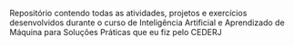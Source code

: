 Repositório contendo todas as atividades, projetos e exercícios desenvolvidos durante o curso de Inteligência Artificial e Aprendizado de Máquina para Soluções Práticas que eu fiz pelo CEDERJ

